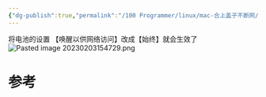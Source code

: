 ```yaml
---
{"dg-publish":true,"permalink":"/100 Programmer/linux/mac-合上盖子不断网/","noteIcon":"","created":"2023-02-03T15:47:28+08:00","updated":"2024-02-01T15:20:12+08:00"}
---
```



将电池的设置 【唤醒以供网络访问】改成【始终】就会生效了
![Pasted image 20230203154729.png](/img/user/attachs/Pasted%20image%2020230203154729.png)

# 参考